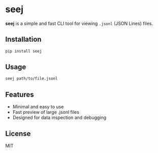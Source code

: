 # seej

**seej** is a simple and fast CLI tool for viewing `.jsonl` (JSON Lines) files.

## Installation

```bash
pip install seej
```

## Usage

```bash
seej path/to/file.jsonl
```

## Features

- Minimal and easy to use
- Fast preview of large .jsonl files
- Designed for data inspection and debugging

## License

MIT
